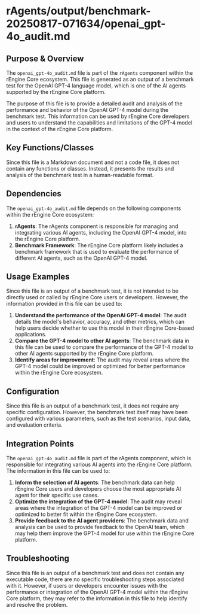 # rAgents/output/benchmark-20250817-071634/openai_gpt-4o_audit.md

## Purpose & Overview

The `openai_gpt-4o_audit.md` file is part of the `rAgents` component within the rEngine Core ecosystem. This file is generated as an output of a benchmark test for the OpenAI GPT-4 language model, which is one of the AI agents supported by the rEngine Core platform.

The purpose of this file is to provide a detailed audit and analysis of the performance and behavior of the OpenAI GPT-4 model during the benchmark test. This information can be used by rEngine Core developers and users to understand the capabilities and limitations of the GPT-4 model in the context of the rEngine Core platform.

## Key Functions/Classes

Since this file is a Markdown document and not a code file, it does not contain any functions or classes. Instead, it presents the results and analysis of the benchmark test in a human-readable format.

## Dependencies

The `openai_gpt-4o_audit.md` file depends on the following components within the rEngine Core ecosystem:

1. **rAgents**: The rAgents component is responsible for managing and integrating various AI agents, including the OpenAI GPT-4 model, into the rEngine Core platform.
2. **Benchmark Framework**: The rEngine Core platform likely includes a benchmark framework that is used to evaluate the performance of different AI agents, such as the OpenAI GPT-4 model.

## Usage Examples

Since this file is an output of a benchmark test, it is not intended to be directly used or called by rEngine Core users or developers. However, the information provided in this file can be used to:

1. **Understand the performance of the OpenAI GPT-4 model**: The audit details the model's behavior, accuracy, and other metrics, which can help users decide whether to use this model in their rEngine Core-based applications.
2. **Compare the GPT-4 model to other AI agents**: The benchmark data in this file can be used to compare the performance of the GPT-4 model to other AI agents supported by the rEngine Core platform.
3. **Identify areas for improvement**: The audit may reveal areas where the GPT-4 model could be improved or optimized for better performance within the rEngine Core ecosystem.

## Configuration

Since this file is an output of a benchmark test, it does not require any specific configuration. However, the benchmark test itself may have been configured with various parameters, such as the test scenarios, input data, and evaluation criteria.

## Integration Points

The `openai_gpt-4o_audit.md` file is part of the rAgents component, which is responsible for integrating various AI agents into the rEngine Core platform. The information in this file can be used to:

1. **Inform the selection of AI agents**: The benchmark data can help rEngine Core users and developers choose the most appropriate AI agent for their specific use cases.
2. **Optimize the integration of the GPT-4 model**: The audit may reveal areas where the integration of the GPT-4 model can be improved or optimized to better fit within the rEngine Core ecosystem.
3. **Provide feedback to the AI agent providers**: The benchmark data and analysis can be used to provide feedback to the OpenAI team, which may help them improve the GPT-4 model for use within the rEngine Core platform.

## Troubleshooting

Since this file is an output of a benchmark test and does not contain any executable code, there are no specific troubleshooting steps associated with it. However, if users or developers encounter issues with the performance or integration of the OpenAI GPT-4 model within the rEngine Core platform, they may refer to the information in this file to help identify and resolve the problem.
